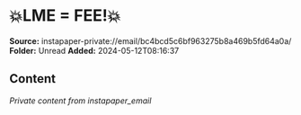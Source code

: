 # 💥LME = FEE!💥

**Source:** instapaper-private://email/bc4bcd5c6bf963275b8a469b5fd64a0a/
**Folder:** Unread
**Added:** 2024-05-12T08:16:37




## Content
*Private content from instapaper_email*
